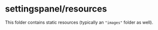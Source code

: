 # settingspanel/resources

This folder contains static resources (typically an `"images"` folder as well).

